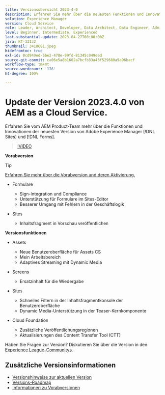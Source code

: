 ```yaml
---
title: Versionsübersicht 2023-4-0
description: Erfahren Sie mehr über die neuesten Funktionen und Innovationen in der Version 2023-2-0 von Adobe Experience Manager [!DNL Forms] und [!DNL Sites].
solution: Experience Manager
version: Cloud Service
role: Leader, Architect, Developer, Data Architect, Data Engineer, Admin, User
level: Beginner, Intermediate, Experienced
last-substantial-update: 2023-04-27T00:00:00Z
jira: KT-13132
thumbnail: 3418681.jpeg
hidefromtoc: true
exl-id: 0cd949ed-5be2-478e-99fd-81345c049eed
source-git-commit: ca06e5a8b1602a7bcfb83a43f529680a5a96bacf
workflow-type: tm+mt
source-wordcount: '176'
ht-degree: 100%

---
```


# Update der Version 2023.4.0 von AEM as a Cloud Service.

Erfahren Sie vom AEM Product-Team mehr über die Funktionen und Innovationen der neuesten Version von Adobe Experience Manager [!DNL Sites] und [!DNL Forms].

>[!VIDEO](https://video.tv.adobe.com/v/3418681/?learn=on)

**Vorabversion**

>[!TIP]
>
>[Erfahren Sie mehr über die Vorabversion und deren Aktivierung.](https://experienceleague.adobe.com/docs/experience-manager-cloud-service/content/release-notes/prerelease.html?lang=de)

* Formulare
   * Sign-Integration und Compliance
   * Unterstützung für Formulare im Sites-Editor
   * Besserer Umgang mit Fehlern in der Geschäftslogik

* Sites
   * Inhaltsfragment in Vorschau veröffentlichen

**Versionsfunktionen**

* Assets
   * Neue Benutzeroberfläche für Assets CS
   * Mein Arbeitsbereich
   * Adaptives Streaming mit Dynamic Media

* Screens
   * Ersatzinhalt für die Wiedergabe

* Sites
   * Schnelles Filtern in der Inhaltsfragmentkonsole der Benutzeroberfläche
   * Dynamic Media-Unterstützung in der Teaser-Kernkomponente

* Cloud Foundation
   * Zusätzliche Veröffentlichungsregionen
   * Aktualisierungen des Content Transfer Tool (CTT)

Haben Sie Fragen zur Version?  Diskutieren Sie über die Version in den [Experience League-Communitys](https://adobe.ly/3KCfab0).

## Zusätzliche Versionsinformationen

* [Versionshinweise zur aktuellen Version](https://experienceleague.adobe.com/docs/experience-manager-cloud-service/content/release-notes/home.html?lang=de)
* [Versions-Roadmap](https://experienceleague.adobe.com/docs/experience-manager-release-information/aem-release-updates/update-releases-roadmap.html?lang=de)
* [Informationen zu Vorabversionen](https://experienceleague.adobe.com/docs/experience-manager-cloud-service/content/release-notes/prerelease.html?lang=de)
